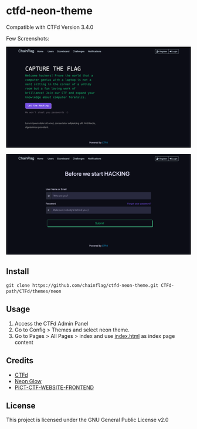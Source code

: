 # ctfd-neon-theme
Compatible with CTFd Version 3.4.0

Few Screenshots:

 ![Index Page](screenshots/index.png "Index Page")
 
 ![Login Page](screenshots/login.png "Login Page")

## Install
```
git clone https://github.com/chainflag/ctfd-neon-theme.git CTFd-path/CTFd/themes/neon
```

## Usage
1. Access the CTFd Admin Panel
2. Go to Config > Themes and select neon theme.
3. Go to Pages > All Pages > index and use [index.html](https://github.com/chainflag/ctfd-neon-theme/blob/main/templates/index.html) as index page content

## Credits
* [CTFd](https://github.com/CTFd/CTFd)
* [Neon Glow](https://hackerthemes.com/bootstrap-themes/demo/neon-glow) 
* [PICT-CTF-WEBSITE-FRONTEND](https://github.com/ashawe/PICT-CTF-WEBSITE-FRONTEND)

## License
This project is licensed under the GNU General Public License v2.0